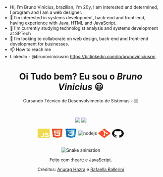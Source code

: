 - Hi, I’m Bruno Vinicius, brazilian, i'm 20y, I am interested and determined, I program and I am a web designer.
- 👀 I’m interested in systems development, back-end and front-end, having experience with Java, HTML and JavaScript.
- 🌱 I'm currently studying technologist analysis and systems development at SPTech
- 💞️ I’m looking to collaborate on web design, back-end and front-end development for businesses.
- 📫 How to reach me 
- Linkedin - @brunoviniciusrm https://br.linkedin.com/in/brunoviniciusrm

<div>

<h1 align="center">Oi Tudo bem? Eu sou o <i>Bruno Vinicius</i></a> 😃️</h1>

<p align="center">Cursando Técnico de Desenvolvimento de Sistemas<span> 👉🏽️</span>



</a><br>

</div>





<!-- <h1 align="center">

Trybe

</h1>



<p align="center"><i>"A Trybe é uma escola do futuro para qualquer pessoa que deseja construir uma carreira de sucesso em tecnologia. Como estudante a pessoa ainda tem a opção de pagar os estudos apenas quando estiver formada e com um bom trabalho."</i></p> -->



<div align="center">
<img height="150em" src="https://github-readme-stats.vercel.app/api?username=BrunoViniciuszk&count_private=true&include_all_commits=true&show_icons=true&theme=dracula&hide_border=false&show_owner=true"/>
<a href="https://github.com/BrunoViniciuszk">
<img height="150em" src="https://github-readme-stats.vercel.app/api/top-langs/?username=Leandro5610&theme=dracula&hide_border=false&&layout=compact"/>

</a>

</div>



<div align="center" valign="top"><br>

<img align="center" alt="Js" height="30" width="40" src="https://raw.githubusercontent.com/devicons/devicon/master/icons/javascript/javascript-plain.svg">

<img align="center" alt="HTML" height="30" width="40" src="https://raw.githubusercontent.com/devicons/devicon/master/icons/html5/html5-original.svg">

<img align="center" alt="CSS" height="30" width="40" src="https://raw.githubusercontent.com/devicons/devicon/master/icons/css3/css3-original.svg">

<img align="center" alt="nodejs" height="30" width="40" src="https://cdn.worldvectorlogo.com/logos/nodejs-icon.svg">

<img align="center" alt="git" height="30" width="40" src="https://raw.githubusercontent.com/devicons/devicon/master/icons/git/git-original.svg">

<img align="center" alt="github" height="30" width="40" src="https://raw.githubusercontent.com/devicons/devicon/master/icons/github/github-original.svg">

</div><br>
<div align="center">

<!--<a href="https://www.youtube.com/channel/UCViaNBT0SIeiVnZSEEtIfjw?sub_confirmation=1" target="_blank"><img src="https://img.shields.io/badge/YouTube-FF0000?style=for-the-badge&logo=youtube&logoColor=white" target="_blank"></a>-->

<!-- <a href="https://www.instagram.com/edu.duduribeiro/" target="_blank"><img src="https://img.shields.io/badge/-Instagram-%23E4405F?style=for-the-badge&logo=instagram&logoColor=white" target="_blank"></a>-->

<!-- <a href="https://www.facebook.com/pr.eduardoribeiro" target="_blank"><img src="https://img.shields.io/badge/Facebook-1877F2?style=for-the-badge&logo=facebook&logoColor=white" target="_blank"></a> -->

<!--<a href="https://www.linkedin.com/in/edududuribeiro/" target="_blank"><img src="https://img.shields.io/badge/-LinkedIn-%230077B5?style=for-the-badge&logo=linkedin&logoColor=white" target="_blank"></a> -->

<!--<a href="mailto:eduardo.duduribeiro1@gmail.com"><img src="https://img.shields.io/badge/-Gmail-%23333?style=for-the-badge&logo=gmail&logoColor=white" target="_blank"></a>-->

</div>



<div align="center">



![Snake animation](https://github.com/danielbped/danielbped/blob/output/github-contribution-grid-snake.svg)



</div>



<div align="center">

<p>Feito com :heart: e JavaScript.</p>

<p>Créditos: <a href="https://github.com/anuraghazra/github-readme-stats">Anurag Hazra</a> e <a href="https://github.com/rafaballerini">Rafaella Ballerini</a></p>

</div>
